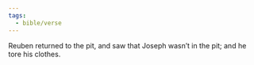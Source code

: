 ```yaml
---
tags:
  - bible/verse
---
```

Reuben returned to the pit, and saw that Joseph wasn’t in the pit; and he tore his clothes.